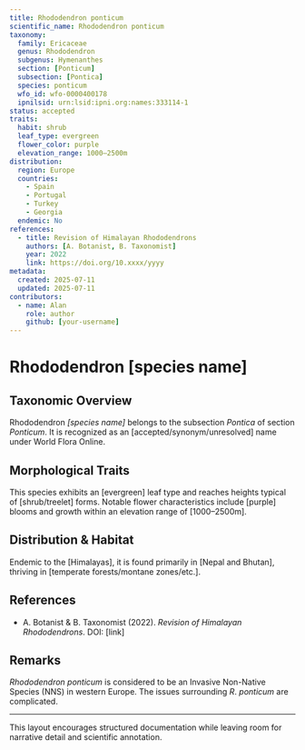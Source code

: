 ```yaml
---
title: Rhododendron ponticum
scientific_name: Rhododendron ponticum
taxonomy:
  family: Ericaceae
  genus: Rhododendron
  subgenus: Hymenanthes
  section: [Ponticum]
  subsection: [Pontica]
  species: ponticum
  wfo_id: wfo-0000400178
  ipnilsid: urn:lsid:ipni.org:names:333114-1
status: accepted
traits:
  habit: shrub
  leaf_type: evergreen
  flower_color: purple
  elevation_range: 1000–2500m
distribution:
  region: Europe
  countries:
    - Spain
    - Portugal
    - Turkey
    - Georgia
  endemic: No
references:
  - title: Revision of Himalayan Rhododendrons
    authors: [A. Botanist, B. Taxonomist]
    year: 2022
    link: https://doi.org/10.xxxx/yyyy
metadata:
  created: 2025-07-11
  updated: 2025-07-11
contributors:
  - name: Alan
    role: author
    github: [your-username]
---
```


# Rhododendron [species name]

## Taxonomic Overview  
Rhododendron *[species name]* belongs to the subsection *Pontica* of section *Ponticum*. It is recognized as an [accepted/synonym/unresolved] name under World Flora Online.

## Morphological Traits  
This species exhibits an [evergreen] leaf type and reaches heights typical of [shrub/treelet] forms. Notable flower characteristics include [purple] blooms and growth within an elevation range of [1000–2500m].

## Distribution & Habitat  
Endemic to the [Himalayas], it is found primarily in [Nepal and Bhutan], thriving in [temperate forests/montane zones/etc.].

## References  
- A. Botanist & B. Taxonomist (2022). *Revision of Himalayan Rhododendrons*. DOI: [link]

## Remarks  
_Rhododendron ponticum_ is considered to be an Invasive Non-Native Species (NNS) in western Europe. The issues surrounding _R_. _ponticum_ are complicated.

---

This layout encourages structured documentation while leaving room for narrative detail and scientific annotation.
